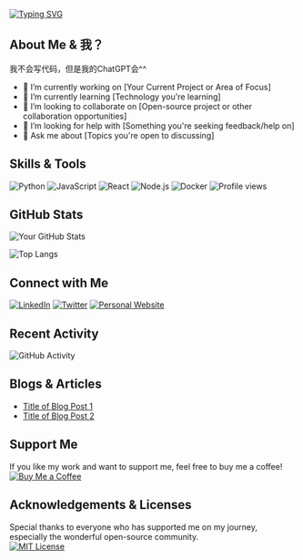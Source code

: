 [![Typing SVG](https://readme-typing-svg.herokuapp.com?font=Fira+Code&pause=1000&width=435&lines=I'm+Nazuna%5E_%5E)](https://git.io/typing-svg)


## About Me & 我？
我不会写代码，但是我的ChatGPT会^^


- 🔭 I’m currently working on [Your Current Project or Area of Focus]
- 🌱 I’m currently learning [Technology you're learning]
- 👯 I’m looking to collaborate on [Open-source project or other collaboration opportunities]
- 🤔 I’m looking for help with [Something you're seeking feedback/help on]
- 💬 Ask me about [Topics you're open to discussing]

## Skills & Tools
![Python](https://img.shields.io/badge/-Python-3776AB?style=flat-square&logo=Python&logoColor=white)
![JavaScript](https://img.shields.io/badge/-JavaScript-F7DF1E?style=flat-square&logo=javascript&logoColor=black)
![React](https://img.shields.io/badge/-React-61DAFB?style=flat-square&logo=react&logoColor=white)
![Node.js](https://img.shields.io/badge/-Node.js-339933?style=flat-square&logo=node-dot-js&logoColor=white)
![Docker](https://img.shields.io/badge/-Docker-2496ED?style=flat-square&logo=docker&logoColor=white)
![Profile views](https://komarev.com/ghpvc/?username=NaNA1337&color=ff69b4)
<!-- Add more as per your expertise -->

## GitHub Stats
![Your GitHub Stats](https://github-readme-stats.vercel.app/api?username=NaNA1337&show_icons=true&theme=radical)

<!-- Optional: Language stats -->
![Top Langs](https://github-readme-stats.vercel.app/api/top-langs/?username=NaNA1337&layout=compact&theme=radical)

## Connect with Me
[![LinkedIn](https://img.shields.io/badge/-LinkedIn-0077B5?style=flat-square&logo=linkedin&logoColor=white)](https://www.linkedin.com/in/your-linkedin)
[![Twitter](https://img.shields.io/badge/-Twitter-1DA1F2?style=flat-square&logo=twitter&logoColor=white)](https://twitter.com/your-twitter)
[![Personal Website](https://img.shields.io/badge/-Website-21759B?style=flat-square&logo=wordpress&logoColor=white)](https://your-website.com)

## Recent Activity
<!-- Add dynamic GitHub activity feed -->
![GitHub Activity](https://github-readme-activity-graph.vercel.app/graph?username=NaNA1337&theme=github)

## Blogs & Articles
- [Title of Blog Post 1](https://link-to-your-blog.com)
- [Title of Blog Post 2](https://link-to-your-blog.com)

## Support Me
If you like my work and want to support me, feel free to buy me a coffee!  
[![Buy Me a Coffee](https://img.shields.io/badge/-Buy%20Me%20a%20Coffee-FFDD00?style=flat-square&logo=buy-me-a-coffee&logoColor=black)](https://buymeacoffee.com/nana1337)

## Acknowledgements & Licenses
Special thanks to everyone who has supported me on my journey, especially the wonderful open-source community.  
[![MIT License](https://img.shields.io/badge/License-MIT-yellow.svg)](https://opensource.org/licenses/MIT)
